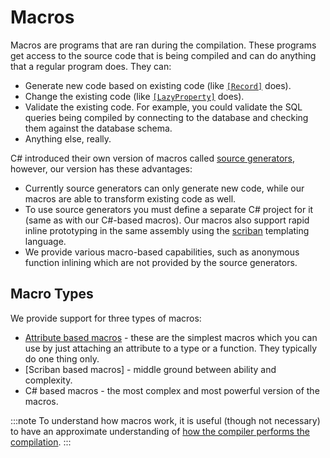 # Macros

Macros are programs that are ran during the compilation. These programs get access to the source code that is being compiled and can do anything that a regular program does. They can:
- Generate new code based on existing code (like [`[Record]`](../record/index.md) does).
- Change the existing code (like [`[LazyProperty]`](../lazy-property.md) does).
- Validate the existing code. For example, you could validate the SQL queries being compiled by connecting to the database and checking them against the database schema.
- Anything else, really.

C# introduced their own version of macros called [source generators](https://learn.microsoft.com/en-us/dotnet/csharp/roslyn-sdk/source-generators-overview), however, our version has these advantages:
- Currently source generators can only generate new code, while our macros are able to transform existing code as well.
- To use source generators you must define a separate C# project for it (same as with our C#-based macros). Our macros also support rapid inline prototyping in the same assembly using the [scriban](https://github.com/scriban/scriban) templating language.
- We provide various macro-based capabilities, such as anonymous function inlining which are not provided by the source generators.

## Macro Types

We provide support for three types of macros:
- [Attribute based macros](./attribute-based/index.md) - these are the simplest macros which you can use by just attaching an attribute to a type or a function. They typically do one thing only.
- [Scriban based macros] - middle ground between ability and complexity.
- C# based macros - the most complex and most powerful version of the macros.

:::note
To understand how macros work, it is useful (though not necessary) to have an approximate understanding of [how the compiler performs the compilation](./csharp-compilation-process.md).
:::